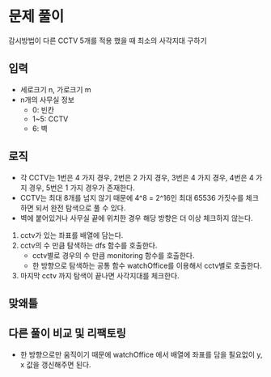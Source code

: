 # 문제 풀이

감시방법이 다른 CCTV 5개를 적용 했을 때 최소의 사각지대 구하기

## 입력

- 세로크기 n, 가로크기 m
- n개의 사무실 정보
  - 0: 빈칸
  - 1~5: CCTV
  - 6: 벽

## 로직

- 각 CCTV는 1번은 4 가지 경우, 2번은 2 가지 경우, 3번은 4 가지  경우, 4번은 4 가지 경우, 5번은 1 가지 경우가 존재한다.
- CCTV는 최대 8개를 넘지 않기 때문에 4^8 = 2^16인 최대 65536 가짓수를 체크하면 되서 완전 탐색으로 풀 수 있다.
- 벽에 붙어있거나 사무실 끝에 위치한 경우 해당 방향은 더 이상 체크하지 않는다.

1. cctv가 있는 좌표를 배열에 담는다.
2. cctv의 수 만큼 탐색하는 dfs 함수를 호출한다.
    - cctv별로 경우의 수 만큼 monitoring 함수를 호출한다.
    - 한 방향으로 탐색하는 공통 함수 watchOffice를 이용해서 cctv별로 호출한다.
3. 마지막 cctv 까지 탐색이 끝나면 사각지대를 체크한다.

## 맞왜틀

## 다른 풀이 비교 및 리팩토링

- 한 방향으로만 움직이기 때문에 watchOffice 에서 배열에 좌표를 담을 필요없이 y, x 값을  갱신해주면 된다.
